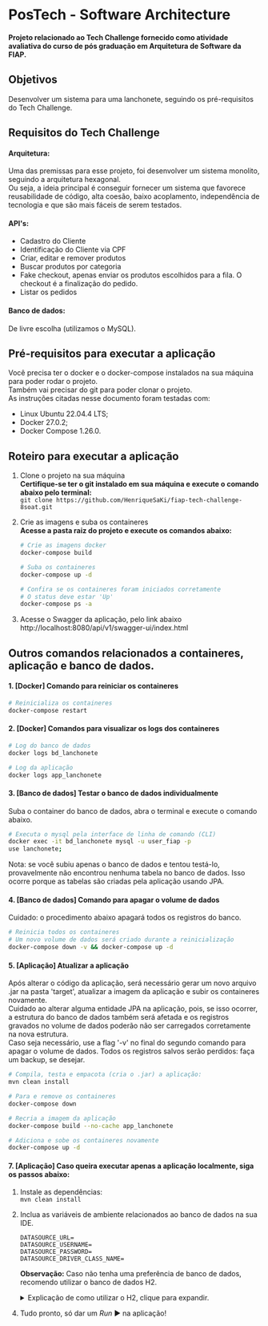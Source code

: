 # PosTech - Software Architecture
#### Projeto relacionado ao Tech Challenge fornecido como atividade avaliativa do curso de pós graduação em Arquitetura de Software da FIAP.  

## Objetivos
Desenvolver um sistema para uma lanchonete, seguindo os pré-requisitos do Tech Challenge.  

## Requisitos do Tech Challenge
#### Arquitetura:
Uma das premissas para esse projeto, foi desenvolver um sistema monolito, seguindo a arquitetura hexagonal.</br>
Ou seja, a ideia principal é conseguir fornecer um sistema que favorece reusabilidade de código, alta coesão, baixo acoplamento, independência de tecnologia e que são mais fáceis de serem testados.

#### API's:
- Cadastro do Cliente
- Identificação do Cliente via CPF
- Criar, editar e remover produtos
- Buscar produtos por categoria
- Fake checkout, apenas enviar os produtos escolhidos para a fila. O checkout é a finalização do pedido.
- Listar os pedidos

#### Banco de dados:
De livre escolha (utilizamos o MySQL).  

## Pré-requisitos para executar a aplicação
  Você precisa ter o docker e o docker-compose instalados na sua máquina para poder rodar o projeto.<br>
  Também vai precisar do git para poder clonar o projeto.<br>
  As instruções citadas nesse documento foram testadas com:
  - Linux Ubuntu 22.04.4 LTS;
  - Docker 27.0.2;
  - Docker Compose 1.26.0.

## Roteiro para executar a aplicação
1. Clone o projeto na sua máquina </br>
**Certifique-se ter o git instalado em sua máquina e execute o comando abaixo pelo terminal:**  
``git clone https://github.com/HenriqueSaKi/fiap-tech-challenge-8soat.git``


2. Crie as imagens e suba os containeres</br>
   **Acesse a pasta raiz do projeto e execute os comandos abaixo:**

      ```sh
      # Crie as imagens docker
      docker-compose build
      
      # Suba os containeres
      docker-compose up -d
      
      # Confira se os containeres foram iniciados corretamente
      # O status deve estar 'Up'
      docker-compose ps -a
      ```

3. Acesse o Swagger da aplicação, pelo link abaixo</br>
   http://localhost:8080/api/v1/swagger-ui/index.html

## Outros comandos relacionados a containeres, aplicação e banco de dados.

#### 1. [Docker] Comando para reiniciar os containeres
```sh
# Reinicializa os containeres
docker-compose restart
```

#### 2. [Docker] Comandos para visualizar os logs dos containeres
```sh
# Log do banco de dados
docker logs bd_lanchonete

# Log da aplicação
docker logs app_lanchonete
```

#### 3. [Banco de dados] Testar o banco de dados individualmente
Suba o container do banco de dados, abra o terminal e execute o comando abaixo.
```sh
# Executa o mysql pela interface de linha de comando (CLI)
docker exec -it bd_lanchonete mysql -u user_fiap -p
use lanchonete;
```
Nota: se você subiu apenas o banco de dados e tentou testá-lo, provavelmente não encontrou nenhuma tabela no banco de dados. Isso ocorre porque as tabelas são criadas pela aplicação usando JPA.

#### 4. [Banco de dados] Comando para apagar o volume de dados
Cuidado: o procedimento abaixo apagará todos os registros do banco.
```sh
# Reinicia todos os containeres
# Um novo volume de dados será criado durante a reinicialização
docker-compose down -v && docker-compose up -d
```

#### 5. [Aplicação] Atualizar a aplicação
Após alterar o código da aplicação, será necessário gerar um novo arquivo .jar na pasta 'target', atualizar a imagem da aplicação e subir os containeres novamente.  
Cuidado ao alterar alguma entidade JPA na aplicação, pois, se isso ocorrer, a estrutura do banco de dados também será afetada e os registros gravados no volume de dados poderão não ser carregados corretamente na nova estrutura.  
Caso seja necessário, use a flag '-v' no final do segundo comando para apagar o volume de dados. Todos os registros salvos serão perdidos: faça um backup, se desejar.

```sh
# Compila, testa e empacota (cria o .jar) a aplicação:
mvn clean install

# Para e remove os containeres
docker-compose down

# Recria a imagem da aplicação
docker-compose build --no-cache app_lanchonete

# Adiciona e sobe os containeres novamente
docker-compose up -d
```

#### 7. [Aplicação] Caso queira executar apenas a aplicação localmente, siga os passos abaixo:
1. Instale as dependências:</br>
   ``mvn clean install``
2. Inclua as variáveis de ambiente relacionados ao banco de dados na sua IDE. </br>
      ```
      DATASOURCE_URL=
      DATASOURCE_USERNAME=
      DATASOURCE_PASSWORD=
      DATASOURCE_DRIVER_CLASS_NAME=
      ```

   **Observação:** Caso não tenha uma preferência de banco de dados, recomendo utilizar o banco de dados H2.
   <details>
     <summary>Explicação de como utilizar o H2, clique para expandir.</summary>

   O primeiro passo para configurarmos o banco será adicionar a dependência do H2 no arquivo pom.xml
     ``` XML
     <dependency>
        <groupId>com.h2database</groupId>
        <artifactId>h2</artifactId>
        <scope>runtime</scope>
     </dependency>
  
     ```

   Feito isso, podemos alterar nosso arquivo application.yml, com as informações padrões do H2.
     ``` YAML
     spring:
        application:
           name: tech-challenge
        datasource:
           url: ${DATASOURCE_URL:jdbc:h2:mem:testdb}
           username: ${DATASOURCE_USERNAME:sa}
           password: ${DATASOURCE_PASSWORD:password}
           driverClassName: ${DATASOURCE_DRIVER_CLASS_NAME:org.h2.Driver}
     ```
   **Observação:** Mantendo as configurações dessa forma, você permite que por padrão o banco de dados utilizado seja o H2. No entanto, caso você informe na sua IDE as variáveis de ambiente de acordo com o banco de dados de sua preferência e incluir as dependências necessárias, você poderá utilizar inúmeras opções de banco de dados relacional.

   Por fim, podemos habilitar a visualização do console do H2 adicionando a seguinte configuração:
     ``` YAML
     spring:
        h2:
           console:
              enabled: true
              path: /h2-console
     ```

   **Observação:** Após subir sua aplicação com o banco de dados H2, você poderá acessar o console do banco de dados através desse link: http://localhost:8080/api/v1/h2-console

  </details>

4. Tudo pronto, só dar um <i>Run</i> :arrow_forward: na aplicação!
